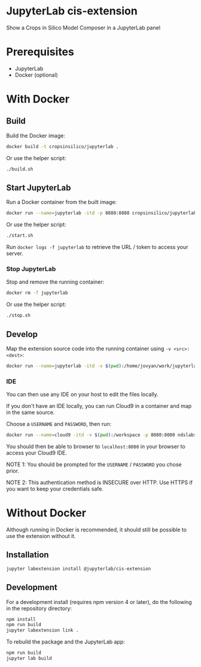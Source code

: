 # JupyterLab cis-extension

Show a Crops in Silico Model Composer in a JupyterLab panel


# Prerequisites

* JupyterLab
* Docker (optional)

# With Docker
## Build
Build the Docker image:
```bash
docker build -t cropsinsilico/jupyterlab .
```

Or use the helper script:
```bash
./build.sh
```

## Start JupyterLab
Run a Docker container from the built image:
```bash
docker run --name=jupyterlab -itd -p 8888:8888 cropsinsilico/jupyterlab
```

Or use the helper script:
```bash
./start.sh
```

Run `docker logs -f jupyterlab` to retrieve the URL / token to access your server.


### Stop JupyterLab
Stop and remove the running container:
```bash
docker rm -f jupyterlab
```

Or use the helper script:
```bash
./stop.sh
```

## Develop
Map the extension source code into the running container using `-v <src>:<dest>`:
```bash
docker run --name=jupyterlab -itd -v $(pwd):/home/jovyan/work/jupyterlab_cis -p 8888:8888 cropsinsilico/jupyterlab
```

### IDE
You can then use any IDE on your host to edit the files locally.

If you don't have an IDE locally, you can run Cloud9 in a container and map
in the same source.

Choose a `USERNAME` and `PASSWORD`, then run:
```bash
docker run --name=cloud9 -itd -v $(pwd):/workspace -p 8080:8080 ndslabs/cloud9-all node /cloud9/server.js -p 8080 -l 0.0.0.0 -a <USERNAME>:<PASSWORD> -w /workspace
```

You should then be able to browser to `localhost:8080` in your browser to access your Cloud9 IDE.

NOTE 1: You should be prompted for the `USERNAME` / `PASSWORD` you chose prior.

NOTE 2: This authentication method is INSECURE over HTTP. Use HTTPS if you want
to keep your credentials safe.

# Without Docker
Although running in Docker is recommended, it should still be possible to use 
the extension without it.

## Installation

```bash
jupyter labextension install @jupyterlab/cis-extension
```

## Development

For a development install (requires npm version 4 or later), do the following in the repository directory:

```bash
npm install
npm run build
jupyter labextension link .
```

To rebuild the package and the JupyterLab app:

```bash
npm run build
jupyter lab build
```

